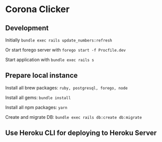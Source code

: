 # Corona Clicker

## Development

Initially `bundle exec rails update_numbers:refresh`

Or start forego server with `forego start -f Procfile.dev`

Start application with `bundle exec rails s`

## Prepare local instance

Install all brew packages: `ruby, postgresql, forego, node`

Install all gems: `bundle install`

Install all npm packages: `yarn`

Create and migrate DB: `bundle exec rails db:create db:migrate`

## Use Heroku CLI for deploying to Heroku Server